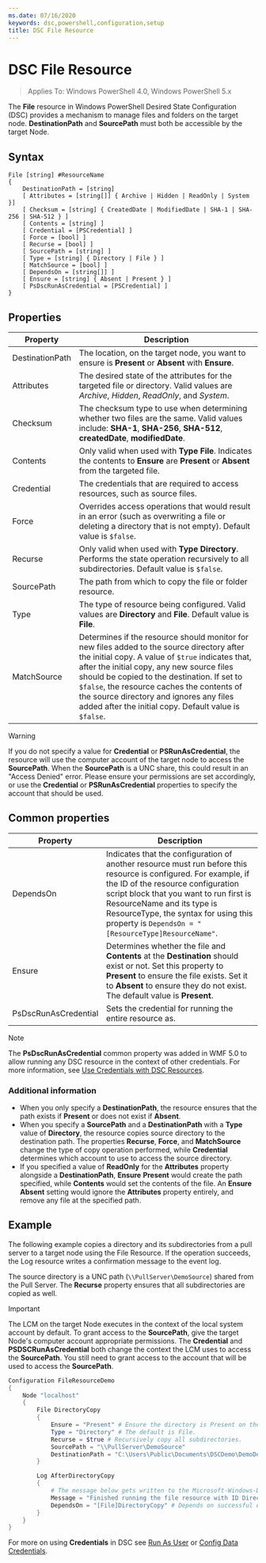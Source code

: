 ```yaml
---
ms.date: 07/16/2020
keywords: dsc,powershell,configuration,setup
title: DSC File Resource
---
```

# DSC File Resource

> Applies To: Windows PowerShell 4.0, Windows PowerShell 5.x

The **File** resource in Windows PowerShell Desired State Configuration (DSC) provides a mechanism
to manage files and folders on the target node. **DestinationPath** and **SourcePath** must both be
accessible by the target Node.

## Syntax

```Syntax
File [string] #ResourceName
{
    DestinationPath = [string]
    [ Attributes = [string[]] { Archive | Hidden | ReadOnly | System }]
    [ Checksum = [string] { CreatedDate | ModifiedDate | SHA-1 | SHA-256 | SHA-512 } ]
    [ Contents = [string] ]
    [ Credential = [PSCredential] ]
    [ Force = [bool] ]
    [ Recurse = [bool] ]
    [ SourcePath = [string] ]
    [ Type = [string] { Directory | File } ]
    [ MatchSource = [bool] ]
    [ DependsOn = [string[]] ]
    [ Ensure = [string] { Absent | Present } ]
    [ PsDscRunAsCredential = [PSCredential] ]
}
```

## Properties

|Property |Description |
|---|---|
|DestinationPath |The location, on the target node, you want to ensure is **Present** or **Absent** with **Ensure**. |
|Attributes |The desired state of the attributes for the targeted file or directory. Valid values are _Archive_, _Hidden_, _ReadOnly_, and _System_. |
|Checksum |The checksum type to use when determining whether two files are the same. Valid values include: **SHA-1**, **SHA-256**, **SHA-512**, **createdDate**, **modifiedDate**. |
|Contents |Only valid when used with **Type** **File**. Indicates the contents to **Ensure** are **Present** or **Absent** from the targeted file. |
|Credential |The credentials that are required to access resources, such as source files. |
|Force |Overrides access operations that would result in an error (such as overwriting a file or deleting a directory that is not empty). Default value is `$false`. |
|Recurse |Only valid when used with **Type** **Directory**. Performs the state operation recursively to all subdirectories. Default value is `$false`. |
|SourcePath |The path from which to copy the file or folder resource. |
|Type |The type of resource being configured. Valid values are **Directory** and **File**. Default value is **File**. |
|MatchSource |Determines if the resource should monitor for new files added to the source directory after the initial copy. A value of `$true` indicates that, after the initial copy, any new source files should be copied to the destination. If set to `$false`, the resource caches the contents of the source directory and ignores any files added after the initial copy. Default value is `$false`. |

> [!WARNING]
> If you do not specify a value for **Credential** or **PSRunAsCredential**, the resource will use
> the computer account of the target node to access the **SourcePath**. When the **SourcePath** is a
> UNC share, this could result in an "Access Denied" error. Please ensure your permissions are set
> accordingly, or use the **Credential** or **PSRunAsCredential** properties to specify the account
> that should be used.

## Common properties

|Property |Description |
|---|---|
|DependsOn |Indicates that the configuration of another resource must run before this resource is configured. For example, if the ID of the resource configuration script block that you want to run first is ResourceName and its type is ResourceType, the syntax for using this property is `DependsOn = "[ResourceType]ResourceName"`. |
|Ensure |Determines whether the file and **Contents** at the **Destination** should exist or not. Set this property to **Present** to ensure the file exists. Set it to **Absent** to ensure they do not exist. The default value is **Present**. |
|PsDscRunAsCredential |Sets the credential for running the entire resource as. |

> [!NOTE]
> The **PsDscRunAsCredential** common property was added in WMF 5.0 to allow running any DSC
> resource in the context of other credentials. For more information, see [Use Credentials with DSC Resources](../../../configurations/runasuser.md).

### Additional information

- When you only specify a **DestinationPath**, the resource ensures that the path exists if
  **Present** or does not exist if **Absent**.
- When you specify a **SourcePath** and a **DestinationPath** with a **Type** value of
  **Directory**, the resource copies source directory to the destination path. The properties
  **Recurse**, **Force**, and **MatchSource** change the type of copy operation performed, while
  **Credential** determines which account to use to access the source directory.
- If you specified a value of **ReadOnly** for the **Attributes** property alongside a
  **DestinationPath**, **Ensure** **Present** would create the path specified, while **Contents**
  would set the contents of the file. An **Ensure** **Absent** setting would ignore the **Attributes**
  property entirely, and remove any file at the specified path.

## Example

The following example copies a directory and its subdirectories from a pull server to a target node
using the File Resource. If the operation succeeds, the Log resource writes a confirmation message
to the event log.

The source directory is a UNC path (`\\PullServer\DemoSource`) shared from the Pull Server. The
**Recurse** property ensures that all subdirectories are copied as well.

> [!IMPORTANT]
> The LCM on the target Node executes in the context of the local system account by default. To
> grant access to the **SourcePath**, give the target Node's computer account appropriate
> permissions. The **Credential** and **PSDSCRunAsCredential** both change the context the LCM uses
> to access the **SourcePath**. You still need to grant access to the account that will be used to
> access the **SourcePath**.

```powershell
Configuration FileResourceDemo
{
    Node "localhost"
    {
        File DirectoryCopy
        {
            Ensure = "Present" # Ensure the directory is Present on the target node.
            Type = "Directory" # The default is File.
            Recurse = $true # Recursively copy all subdirectories.
            SourcePath = "\\PullServer\DemoSource"
            DestinationPath = "C:\Users\Public\Documents\DSCDemo\DemoDestination"
        }

        Log AfterDirectoryCopy
        {
            # The message below gets written to the Microsoft-Windows-Desired State Configuration/Analytic log
            Message = "Finished running the file resource with ID DirectoryCopy"
            DependsOn = "[File]DirectoryCopy" # Depends on successful execution of the File resource.
        }
    }
}
```

For more on using **Credentials** in DSC see [Run As User](../../../configurations/runAsUser.md) or [Config Data Credentials](../../../configurations/configDataCredentials.md).
